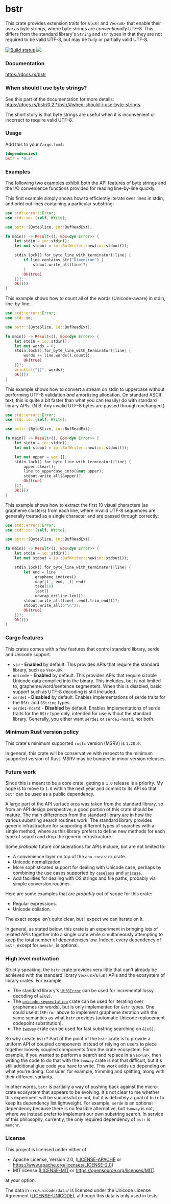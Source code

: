 bstr
====
This crate provides extension traits for `&[u8]` and `Vec<u8>` that enable
their use as byte strings, where byte strings are _conventionally_ UTF-8. This
differs from the standard library's `String` and `str` types in that they are
not required to be valid UTF-8, but may be fully or partially valid UTF-8.

[![Build status](https://github.com/BurntSushi/bstr/workflows/ci/badge.svg)](https://github.com/BurntSushi/bstr/actions)
[![](https://meritbadge.herokuapp.com/bstr)](https://crates.io/crates/bstr)


### Documentation

https://docs.rs/bstr


### When should I use byte strings?

See this part of the documentation for more details:
https://docs.rs/bstr/0.2.*/bstr/#when-should-i-use-byte-strings.

The short story is that byte strings are useful when it is inconvenient or
incorrect to require valid UTF-8.


### Usage

Add this to your `Cargo.toml`:

```toml
[dependencies]
bstr = "0.2"
```


### Examples

The following two examples exhibit both the API features of byte strings and
the I/O convenience functions provided for reading line-by-line quickly.

This first example simply shows how to efficiently iterate over lines in
stdin, and print out lines containing a particular substring:

```rust
use std::error::Error;
use std::io::{self, Write};

use bstr::{ByteSlice, io::BufReadExt};

fn main() -> Result<(), Box<dyn Error>> {
    let stdin = io::stdin();
    let mut stdout = io::BufWriter::new(io::stdout());

    stdin.lock().for_byte_line_with_terminator(|line| {
        if line.contains_str("Dimension") {
            stdout.write_all(line)?;
        }
        Ok(true)
    })?;
    Ok(())
}
```

This example shows how to count all of the words (Unicode-aware) in stdin,
line-by-line:

```rust
use std::error::Error;
use std::io;

use bstr::{ByteSlice, io::BufReadExt};

fn main() -> Result<(), Box<dyn Error>> {
    let stdin = io::stdin();
    let mut words = 0;
    stdin.lock().for_byte_line_with_terminator(|line| {
        words += line.words().count();
        Ok(true)
    })?;
    println!("{}", words);
    Ok(())
}
```

This example shows how to convert a stream on stdin to uppercase without
performing UTF-8 validation _and_ amortizing allocation. On standard ASCII
text, this is quite a bit faster than what you can (easily) do with standard
library APIs. (N.B. Any invalid UTF-8 bytes are passed through unchanged.)

```rust
use std::error::Error;
use std::io::{self, Write};

use bstr::{ByteSlice, io::BufReadExt};

fn main() -> Result<(), Box<dyn Error>> {
    let stdin = io::stdin();
    let mut stdout = io::BufWriter::new(io::stdout());

    let mut upper = vec![];
    stdin.lock().for_byte_line_with_terminator(|line| {
        upper.clear();
        line.to_uppercase_into(&mut upper);
        stdout.write_all(&upper)?;
        Ok(true)
    })?;
    Ok(())
}
```

This example shows how to extract the first 10 visual characters (as grapheme
clusters) from each line, where invalid UTF-8 sequences are generally treated
as a single character and are passed through correctly:

```rust
use std::error::Error;
use std::io::{self, Write};

use bstr::{ByteSlice, io::BufReadExt};

fn main() -> Result<(), Box<dyn Error>> {
    let stdin = io::stdin();
    let mut stdout = io::BufWriter::new(io::stdout());

    stdin.lock().for_byte_line_with_terminator(|line| {
        let end = line
            .grapheme_indices()
            .map(|(_, end, _)| end)
            .take(10)
            .last()
            .unwrap_or(line.len());
        stdout.write_all(line[..end].trim_end())?;
        stdout.write_all(b"\n")?;
        Ok(true)
    })?;
    Ok(())
}
```


### Cargo features

This crates comes with a few features that control standard library, serde
and Unicode support.

* `std` - **Enabled** by default. This provides APIs that require the standard
  library, such as `Vec<u8>`.
* `unicode` - **Enabled** by default. This provides APIs that require sizable
  Unicode data compiled into the binary. This includes, but is not limited to,
  grapheme/word/sentence segmenters. When this is disabled, basic support such
  as UTF-8 decoding is still included.
* `serde1` - **Disabled** by default. Enables implementations of serde traits
  for the `BStr` and `BString` types.
* `serde1-nostd` - **Disabled** by default. Enables implementations of serde
  traits for the `BStr` type only, intended for use without the standard
  library. Generally, you either want `serde1` or `serde1-nostd`, not both.


### Minimum Rust version policy

This crate's minimum supported `rustc` version (MSRV) is `1.28.0`.

In general, this crate will be conservative with respect to the minimum
supported version of Rust. MSRV may be bumped in minor version releases.


### Future work

Since this is meant to be a core crate, getting a `1.0` release is a priority.
My hope is to move to `1.0` within the next year and commit to its API so that
`bstr` can be used as a public dependency.

A large part of the API surface area was taken from the standard library, so
from an API design perspective, a good portion of this crate should be mature.
The main differences from the standard library are in how the various substring
search routines work. The standard library provides generic infrastructure for
supporting different types of searches with a single method, where as this
library prefers to define new methods for each type of search and drop the
generic infrastructure.

Some _probable_ future considerations for APIs include, but are not limited to:

* A convenience layer on top of the `aho-corasick` crate.
* Unicode normalization.
* More sophisticated support for dealing with Unicode case, perhaps by
  combining the use cases supported by [`caseless`](https://docs.rs/caseless)
  and [`unicase`](https://docs.rs/unicase).
* Add facilities for dealing with OS strings and file paths, probably via
  simple conversion routines.

Here are some examples that are _probably_ out of scope for this crate:

* Regular expressions.
* Unicode collation.

The exact scope isn't quite clear, but I expect we can iterate on it.

In general, as stated below, this crate is an experiment in bringing lots of
related APIs together into a single crate while simultaneously attempting to
keep the total number of dependencies low. Indeed, every dependency of `bstr`,
except for `memchr`, is optional.


### High level motivation

Strictly speaking, the `bstr` crate provides very little that can't already be
achieved with the standard library `Vec<u8>`/`&[u8]` APIs and the ecosystem of
library crates. For example:

* The standard library's
  [`Utf8Error`](https://doc.rust-lang.org/std/str/struct.Utf8Error.html)
  can be used for incremental lossy decoding of `&[u8]`.
* The
  [`unicode-segmentation`](https://unicode-rs.github.io/unicode-segmentation/unicode_segmentation/index.html)
  crate can be used for iterating over graphemes (or words), but is only
  implemented for `&str` types. One could use `Utf8Error` above to implement
  grapheme iteration with the same semantics as what `bstr` provides (automatic
  Unicode replacement codepoint substitution).
* The [`twoway`](https://docs.rs/twoway) crate can be used for
  fast substring searching on `&[u8]`.

So why create `bstr`? Part of the point of the `bstr` crate is to provide a
uniform API of coupled components instead of relying on users to piece together
loosely coupled components from the crate ecosystem. For example, if you wanted
to perform a search and replace in a `Vec<u8>`, then writing the code to do
that with the `twoway` crate is not that difficult, but it's still additional
glue code you have to write. This work adds up depending on what you're doing.
Consider, for example, trimming and splitting, along with their different
variants.

In other words, `bstr` is partially a way of pushing back against the
micro-crate ecosystem that appears to be evolving. It's not clear to me whether
this experiment will be successful or not, but it is definitely a goal of
`bstr` to keep its dependency list lightweight. For example, `serde` is an
optional dependency because there is no feasible alternative, but `twoway` is
not, where we instead prefer to implement our own substring search. In service
of this philosophy, currently, the only required dependency of `bstr` is
`memchr`.


### License

This project is licensed under either of

 * Apache License, Version 2.0, ([LICENSE-APACHE](LICENSE-APACHE) or
   https://www.apache.org/licenses/LICENSE-2.0)
 * MIT license ([LICENSE-MIT](LICENSE-MIT) or
   https://opensource.org/licenses/MIT)

at your option.

The data in `src/unicode/data/` is licensed under the Unicode License Agreement
([LICENSE-UNICODE](https://www.unicode.org/copyright.html#License)), although
this data is only used in tests.
